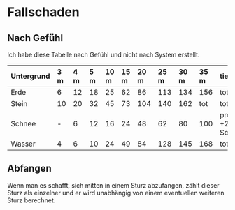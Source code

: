 # Fallschaden

## Nach Gefühl

Ich habe diese Tabelle nach Gefühl und nicht nach System erstellt.

| Untergrund | 3 m | 4 m | 5 m | 10 m | 15 m | 20 m | 25 m | 30 m | 35 m | tiefer |
| :--- | :--- | :--- | :--- | :--- | :--- | :--- | :--- | :--- | :--- | :--- |
| Erde | 6 | 12 | 18 | 25 | 62 | 86 | 113 | 134 | 156 | tot |
| Stein | 10 | 20 | 32 | 45 | 73 | 104 | 140 | 162 | tot | tot |
| Schnee | - | 6 | 12 | 16 | 24 | 48 | 62 | 80 | 100 | pro 5 m +25 Schaden |
| Wasser | 4 | 6 | 10 | 24 | 49 | 84 | 128 | 145 | 168 | tot |

## Abfangen

Wenn man es schafft, sich mitten in einem Sturz abzufangen, zählt dieser Sturz als einzelner und er wird unabhängig von einem eventuellen weiteren Sturz berechnet.

